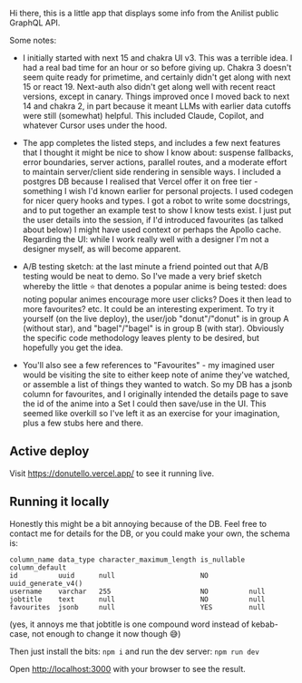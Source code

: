 Hi there, this is a little app that displays some info from the Anilist public GraphQL API.

Some notes:
- I initially started with next 15 and chakra UI v3. This was a terrible idea. I had a real bad time for an hour or so before giving up. Chakra 3 doesn't seem quite ready for primetime, and certainly didn't get along with next 15 or react 19. Next-auth also didn't get along well with recent react versions, except in canary. Things improved once I moved back to next 14 and chakra 2, in part because it meant LLMs with earlier data cutoffs were still (somewhat) helpful. This included Claude, Copilot, and whatever Cursor uses under the hood. 

- The app completes the listed steps, and includes a few next features that I thought it might be nice to show I know about: suspense fallbacks, error boundaries, server actions, parallel routes, and a moderate effort to maintain server/client side rendering in sensible ways. I included a postgres DB because I realised that Vercel offer it on free tier - something I wish I'd known earlier for personal projects. I used codegen for nicer query hooks and types. I got a robot to write some docstrings, and to put together an example test to show I know tests exist. I just put the user details into the session, if I'd introduced favourites (as talked about below) I might have used context or perhaps the Apollo cache. Regarding the UI: while I work really well with a designer I'm not a designer myself, as will become apparent.

- A/B testing sketch: at the last minute a friend pointed out that A/B testing would be neat to demo. So I've made a very brief sketch whereby the little ⭐️ that denotes a popular anime is being tested: does noting popular animes encourage more user clicks? Does it then lead to more favourites? etc. It could be an interesting experiment. To try it yourself (on the live deploy), the user/job "donut"/"donut" is in group A (without star), and "bagel"/"bagel" is in group B (with star). Obviously the specific code methodology leaves plenty to be desired, but hopefully you get the idea.

- You'll also see a few references to "Favourites" - my imagined user would be visiting the site to either keep note of anime they've watched, or assemble a list of things they wanted to watch. So my DB has a jsonb column for favourites, and I originally intended the details page to save the id of the anime into a Set I could then save/use in the UI. This seemed like overkill so I've left it as an exercise for your imagination, plus a few stubs here and there.

## Active deploy

Visit https://donutello.vercel.app/ to see it running live.

## Running it locally

Honestly this might be a bit annoying because of the DB. Feel free to contact me for details for the DB, or you could make your own, the schema is:
```
column_name data_type character_maximum_length is_nullable column_default
id          uuid      null                     NO          uuid_generate_v4()
username    varchar   255                      NO          null
jobtitle    text      null                     NO          null
favourites  jsonb     null                     YES         null
```
(yes, it annoys me that jobtitle is one compound word instead of kebab-case, not enough to change it now though 😅)

Then just install the bits: `npm i` and run the dev server: `npm run dev`

Open [http://localhost:3000](http://localhost:3000) with your browser to see the result.


